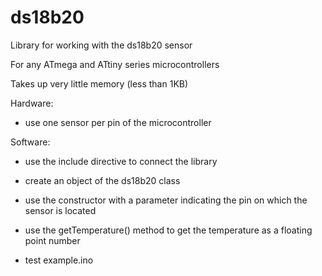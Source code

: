 # ds18b20

Library for working with the ds18b20 sensor

For any ATmega and ATtiny series microcontrollers

Takes up very little memory (less than 1KB)

Hardware: 

- use one sensor per pin of the microcontroller

Software: 

- use the include directive to connect the library

- create an object of the ds18b20 class

- use the constructor with a parameter indicating the pin on which the sensor is located

- use the getTemperature() method to get the temperature as a floating point number

- test example.ino
